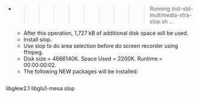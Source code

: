* >>>>>>>>> Running inst-std-multimedia-xtra-slop.sh ...
  * After this operation, 1,727 kB of additional disk space will be used.
  * Install slop.
  * Use slop to do area selection before do screen recorder using ffmpeg.
  * Disk size = 4666140K. Space Used = 2200K. Runtime = 00:00:00:02.
  * The following NEW packages will be installed:
  ```bash
libglew2.1 libglu1-mesa slop
  ```
